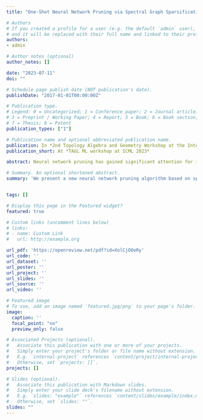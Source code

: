 ```yaml
---
title: "One-Shot Neural Network Pruning via Spectral Graph Sparsification"

# Authors
# If you created a profile for a user (e.g. the default `admin` user), write the username (folder name) here
# and it will be replaced with their full name and linked to their profile.
authors:
- admin

# Author notes (optional)
author_notes: []

date: "2023-07-11"
doi: ""

# Schedule page publish date (NOT publication's date).
publishDate: "2017-01-01T00:00:00Z"

# Publication type.
# Legend: 0 = Uncategorized; 1 = Conference paper; 2 = Journal article;
# 3 = Preprint / Working Paper; 4 = Report; 5 = Book; 6 = Book section;
# 7 = Thesis; 8 = Patent
publication_types: ["1"]

# Publication name and optional abbreviated publication name.
publication: In *2nd Topology Algebra and Geometry Workshop at the International Conference on Machine Learning 2023*
publication_short: At *TAGL ML workshop at ICML 2023*

abstract: Neural network pruning has gained significant attention for its potential to reduce computational resources required for training and inference. A large body of research has shown that networks can be pruned both after training and at initialisation, while maintaining competitive accuracy compared to dense networks. However, current methods rely on iteratively pruning or repairing the network to avoid over-pruning and layer collapse. Recent work has found that by treating neural networks as a sequence of bipartite graphs, pruning can be studied through the lens of spectral graph theory. Therefore, in this work, we propose a novel pruning approach using spectral sparsification, which aims to preserve meaningful properties of a dense graph with a sparse subgraph, by preserving the spectrum of the dense graph's adjacency matrix. We empirically validate and investigate our method, and show that one-shot pruning using spectral sparsification preserves performance at higher levels of sparsity compared to its one-shot counterparts. Additionally, we theoretically analyse our method with respect to local and global connectivity.

# Summary. An optional shortened abstract.
summary: 'We present a new neural network pruning algorithm based on spectral graph sparsification. We empirically validate and investigate our method, and show that one-shot pruning using spectral sparsification preserves performance at higher levels of sparsity compared to its one-shot counterparts. We also theoretically analyse our algorithm with respect to local and global network connectivity.'


tags: []

# Display this page in the Featured widget?
featured: true

# Custom links (uncomment lines below)
# links:
# - name: Custom Link
#   url: http://example.org

url_pdf: 'https://openreview.net/pdf?id=XolCjOOeRy'
url_code: ''
url_dataset: ''
url_poster: ''
url_project: ''
url_slides: ''
url_source: ''
url_video: ''

# Featured image
# To use, add an image named `featured.jpg/png` to your page's folder.
image:
  caption: ''
  focal_point: "no"
  preview_only: false

# Associated Projects (optional).
#   Associate this publication with one or more of your projects.
#   Simply enter your project's folder or file name without extension.
#   E.g. `internal-project` references `content/project/internal-project/index.md`.
#   Otherwise, set `projects: []`.
projects: []

# Slides (optional).
#   Associate this publication with Markdown slides.
#   Simply enter your slide deck's filename without extension.
#   E.g. `slides: "example"` references `content/slides/example/index.md`.
#   Otherwise, set `slides: ""`.
slides: ""
---
```

